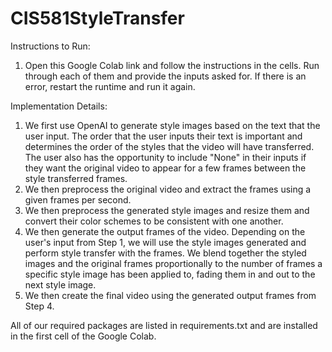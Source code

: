 # CIS581StyleTransfer

Instructions to Run:
1. Open this Google Colab link and follow the instructions in the cells. Run through each of them and provide the inputs asked for. If there is an error, restart the runtime and run it again.

Implementation Details:
1. We first use OpenAI to generate style images based on the text that the user input. The order that the user inputs their text is important and determines the order of the styles that the video will have transferred. The user also has the opportunity to include "None" in their inputs if they want the original video to appear for a few frames between the style transferred frames. 
2. We then preprocess the original video and extract the frames using a given frames per second.
3. We then preprocess the generated style images and resize them and convert their color schemes to be consistent with one another.
4. We then generate the output frames of the video. Depending on the user's input from Step 1, we will use the style images generated and perform style transfer with the frames. We blend together the styled images and the original frames proportionally to the number of frames a specific style image has been applied to, fading them in and out to the next style image.
5. We then create the final video using the generated output frames from Step 4.

All of our required packages are listed in requirements.txt and are installed in the first cell of the Google Colab.